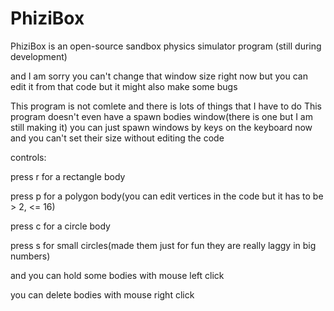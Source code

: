 # PhiziBox
PhiziBox is an open-source sandbox physics simulator program (still during development)

and I am sorry you can't change that window size right now but you can edit it from that code but it might also make some bugs

This program is not comlete and there is lots of things that I have to do
This program doesn't even have a spawn bodies window(there is one but I am still making it)
you can just spawn windows by keys on the keyboard now and you can't set their size without editing the code

controls:

press r for a rectangle body

press p for a polygon body(you can edit vertices in the code but it has to be > 2, <= 16)

press c for a circle body

press s for small circles(made them just for fun they are really laggy in big numbers)

and you can hold some bodies with mouse left click

you can delete bodies with mouse right click
